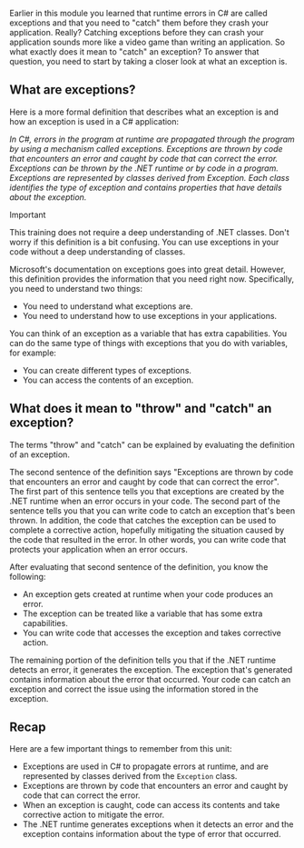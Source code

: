 




Earlier in this module you learned that runtime errors in C# are called exceptions and that you need to "catch" them before they crash your application. Really? Catching exceptions before they can crash your application sounds more like a video game than writing an application. So what exactly does it mean to "catch" an exception? To answer that question, you need to start by taking a closer look at what an exception is.

## What are exceptions?

Here is a more formal definition that describes what an exception is and how an exception is used in a C# application:

*In C#, errors in the program at runtime are propagated through the program by using a mechanism called exceptions. Exceptions are thrown by code that encounters an error and caught by code that can correct the error. Exceptions can be thrown by the .NET runtime or by code in a program. Exceptions are represented by classes derived from Exception. Each class identifies the type of exception and contains properties that have details about the exception.*

> [!IMPORTANT] 
> This training does not require a deep understanding of .NET classes. Don't worry if this definition is a bit confusing. You can use exceptions in your code without a deep understanding of classes.

Microsoft's documentation on exceptions goes into great detail. However, this definition provides the information that you need right now. Specifically, you need to understand two things:

- You need to understand what exceptions are.
- You need to understand how to use exceptions in your applications.

You can think of an exception as a variable that has extra capabilities. You can do the same type of things with exceptions that you do with variables, for example:

- You can create different types of exceptions.
- You can access the contents of an exception.

## What does it mean to "throw" and "catch" an exception?

The terms "throw" and "catch" can be explained by evaluating the definition of an exception.

The second sentence of the definition says "Exceptions are thrown by code that encounters an error and caught by code that can correct the error". The first part of this sentence tells you that exceptions are created by the .NET runtime when an error occurs in your code. The second part of the sentence tells you that you can write code to catch an exception that's been thrown. In addition, the code that catches the exception can be used to complete a corrective action, hopefully mitigating the situation caused by the code that resulted in the error. In other words, you can write code that protects your application when an error occurs.

After evaluating that second sentence of the definition, you know the following:

- An exception gets created at runtime when your code produces an error.
- The exception can be treated like a variable that has some extra capabilities.
- You can write code that accesses the exception and takes corrective action.

The remaining portion of the definition tells you that if the .NET runtime detects an error, it generates the exception. The exception that's generated contains information about the error that occurred. Your code can catch an exception and correct the issue using the information stored in the exception.

## Recap

Here are a few important things to remember from this unit:

- Exceptions are used in C# to propagate errors at runtime, and are represented by classes derived from the `Exception` class.
- Exceptions are thrown by code that encounters an error and caught by code that can correct the error.
- When an exception is caught, code can access its contents and take corrective action to mitigate the error.
- The .NET runtime generates exceptions when it detects an error and the exception contains information about the type of error that occurred.